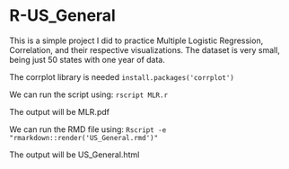 # R-US_General

This is a simple project I did to practice Multiple Logistic Regression, Correlation, and their respective visualizations. The dataset is very small, being just 50 states with one year of data.

The corrplot library is needed `install.packages('corrplot')`

We can run the script using: `rscript MLR.r`

The output will be MLR.pdf

We can run the RMD file using: `Rscript -e "rmarkdown::render('US_General.rmd')"`

The output will be US_General.html
